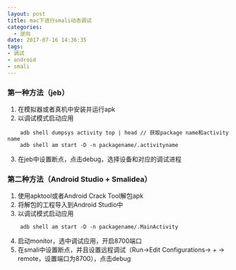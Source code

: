 ```yaml
---
layout: post
title: mac下进行smali动态调试
categories:
  - 逆向
date: 2017-07-16 14:36:35
tags:
- 调试
- android
- smali
---
```


### 第一种方法（jeb）

1.  在模拟器或者真机中安装并运行apk
2.  以调试模式启动应用
```
    adb shell dumpsys activity top | head // 获取package name和activity name
    adb shell am start -D -n packagename/.activityname
```
3.  在jeb中设置断点，点击debug，选择设备和对应的调试进程
<!-- more -->

### 第二种方法（Android Studio + Smalidea）

1.  使用apktool或者Android Crack Tool解包apk
2.  将解包的工程导入到Android Studio中
3.  以调试模式启动应用
```
    adb shell am start -D -n packagename/.MainActivity
```
4.  启动monitor，选中调试应用，开启8700端口
5.  在smali中设置断点，并且设置远程调试（Run->Edit Configurations-> + -> remote，设置端口为8700），点击debug
